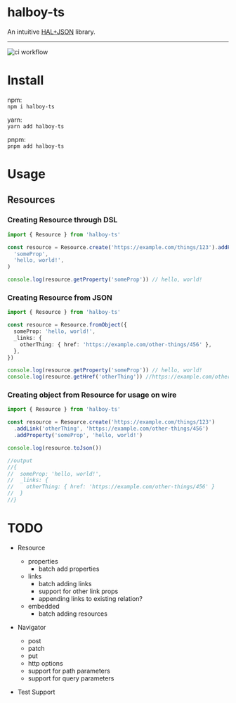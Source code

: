 # halboy-ts

An intuitive [HAL+JSON](https://datatracker.ietf.org/doc/html/draft-kelly-json-hal-11) library.

---

![ci workflow](https://github.com/JDurstberger/halboy-ts/actions/workflows/ci.yml/badge.svg)

# Install

npm:<br/> `npm i halboy-ts`

yarn:<br/> `yarn add halboy-ts`

pnpm:<br/> `pnpm add halboy-ts`

# Usage

## Resources

### Creating Resource through DSL

```ts
import { Resource } from 'halboy-ts'

const resource = Resource.create('https://example.com/things/123').addProperty(
  'someProp',
  'hello, world!',
)

console.log(resource.getProperty('someProp')) // hello, world!
```

### Creating Resource from JSON

```ts
import { Resource } from 'halboy-ts'

const resource = Resource.fromObject({
  someProp: 'hello, world!',
  _links: {
    otherThing: { href: 'https://example.com/other-things/456' },
  },
})

console.log(resource.getProperty('someProp')) // hello, world!
console.log(resource.getHref('otherThing')) //https://example.com/other-things/456
```

### Creating object from Resource for usage on wire

```ts
import { Resource } from 'halboy-ts'

const resource = Resource.create('https://example.com/things/123')
  .addLink('otherThing', 'https://example.com/other-things/456')
  .addProperty('someProp', 'hello, world!')

console.log(resource.toJson())

//output
//{
//  someProp: 'hello, world!',
//  _links: {
//    otherThing: { href: 'https://example.com/other-things/456' }
//  }
//}
```

# TODO

- Resource

  - properties
    - batch add properties
  - links
    - batch adding links
    - support for other link props
    - appending links to existing relation?
  - embedded
    - batch adding resources

- Navigator

  - post
  - patch
  - put
  - http options
  - support for path parameters
  - support for query parameters

- Test Support
